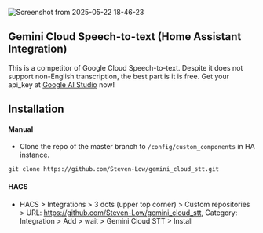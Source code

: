 
![Screenshot from 2025-05-22 18-46-23](https://github.com/user-attachments/assets/373a99fe-c1e2-4721-96de-c38d4c3e6b0d)

## Gemini Cloud Speech-to-text (Home Assistant Integration)
This is a competitor of Google Cloud Speech-to-text. Despite it does not support non-English transcription, the best part is it is free. Get your api_key at [Google AI Studio](https://aistudio.google.com/app/apikey) now!


## Installation
#### Manual
- Clone the repo of the master branch to `/config/custom_components` in HA instance.
```
git clone https://github.com/Steven-Low/gemini_cloud_stt.git
```

#### HACS
- HACS > Integrations > 3 dots (upper top corner) > Custom repositories > URL: https://github.com/Steven-Low/gemini_cloud_stt, Category: Integration > Add > wait > Gemini Cloud STT > Install
